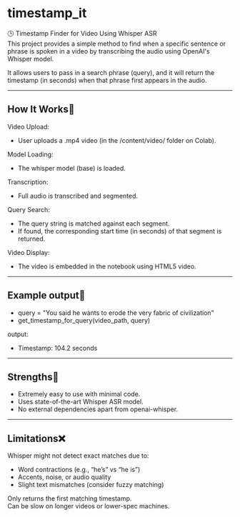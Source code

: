 ﻿# timestamp_it
🕒 Timestamp Finder for Video Using Whisper ASR  
This project provides a simple method to find when a specific sentence or phrase is spoken in a video by transcribing the audio using OpenAI's Whisper model.  

It allows users to pass in a search phrase (query), and it will return the timestamp (in seconds) when that phrase first appears in the audio.  


---


## How It Works📌  
Video Upload:  
- User uploads a .mp4 video (in the /content/video/ folder on Colab).  

Model Loading:  
- The whisper model (base) is loaded.  

Transcription:  
- Full audio is transcribed and segmented.  

Query Search:  
- The query string is matched against each segment.  
- If found, the corresponding start time (in seconds) of that segment is returned.  

Video Display:  
- The video is embedded in the notebook using HTML5 video.  

---

## Example output📌   
- query = "You said he wants to erode the very fabric of civilization"  
- get_timestamp_for_query(video_path, query)  

output:  
- Timestamp: 104.2 seconds  

---

## Strengths📌   
- Extremely easy to use with minimal code.  
- Uses state-of-the-art Whisper ASR model.  
- No external dependencies apart from openai-whisper.  


----


## Limitations❌  
Whisper might not detect exact matches due to:  
  - Word contractions (e.g., “he’s” vs “he is”)  
  - Accents, noise, or audio quality  
  - Slight text mismatches (consider fuzzy matching) 

Only returns the first matching timestamp.  
Can be slow on longer videos or lower-spec machines.  
